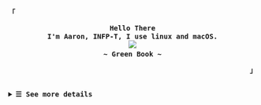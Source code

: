 <p align="left"><strong><samp>「</samp></strong></p>
  <p align="center">
    <samp>
      <b>
        Hello There
      <br>
        I'm Aaron, INFP-T, I use linux and macOS.
      </b>
      <br>
        <image src="https://readme-typing-svg.herokuapp.com?font=Signika+Negative&size=16&pause=1000&color=81A1C1&random=false&width=435&lines=The+world+is+full+of+lonely+people+afraid+to+make+the+first+move.">
      <br>
      <b>
         ~ Green Book ~
      </b>    </samp>
  </p>
<p align="right"><strong><samp>」</samp></strong></p>
<br>

<details>

<summary><samp><b>&#9776; See more details</b></samp></summary>
  </summary>

  <!-- Github Trophy -->
  <div align="center">
  <table>
  <tr>
    
  <td><a href="#--------"><img align="center" alt="GitHub Trophy" src="https://streak-stats.demolab.com?user=27Aaron&theme=nord&hide_border=true&border_radius=20&background=20212C"></a></td>
  </tr>
  </table>
  </div>

  <!-- Github Stats -->
  <div align="center">
  <table>
  <tr>
  <td><a href="#--------"><img height="137px" align="center" alt="GitHub Stats" src="https://github-readme-stats.vercel.app/api?username=27Aaron&count_private=true&show_icons=true&border_radius=20&include_all_commits=true&line_height=21&hide_border=true&bg_color=20212C&text_color=81A1C1&title_color=81A1C1&icon_color=58a6ff"/></a></td>
  <td><a href="#--------"><img height="137px" align="center" alt="Top Language" src="https://github-readme-stats.vercel.app/api/top-langs/?username=27Aaron&layout=compact&line_height=21&border_radius=20&hide_border=true&bg_color=20212C&text_color=81A1C1&title_color=81A1C1&icon_color=58a6ff"/></a></td>
  </tr>
  </table>
  </div>

  <!-- Contribution Snake -->
  <div align="center">
  <table>
  <tr>
  <td><a href="#--------"><img align="center" alt="Contribution Snake" src="./assets/snake/github-contribution-grid-snake-dark.svg"></a></td>
  </tr>
  </table>
  </div>

## Weekly Activity Summary
<!--START_SECTION:waka-->
**🐱 My GitHub Data** 

> 📦 18.1 kB Used in GitHub's Storage 
 > 
> 🚫 Not Opted to Hire
 > 
> 📜 7 Public Repositories 
 > 
> 🔑 0 Private Repositories 
 > 
**I'm an Early 🐤** 

```text
🌞 Morning                24 commits          █████░░░░░░░░░░░░░░░░░░░░   19.83 % 
🌆 Daytime                82 commits          █████████████████░░░░░░░░   67.77 % 
🌃 Evening                13 commits          ███░░░░░░░░░░░░░░░░░░░░░░   10.74 % 
🌙 Night                  2 commits           ░░░░░░░░░░░░░░░░░░░░░░░░░   01.65 % 
```
📅 **I'm Most Productive on Thursday** 

```text
Monday                   11 commits          ██░░░░░░░░░░░░░░░░░░░░░░░   09.09 % 
Tuesday                  13 commits          ███░░░░░░░░░░░░░░░░░░░░░░   10.74 % 
Wednesday                21 commits          ████░░░░░░░░░░░░░░░░░░░░░   17.36 % 
Thursday                 41 commits          ████████░░░░░░░░░░░░░░░░░   33.88 % 
Friday                   20 commits          ████░░░░░░░░░░░░░░░░░░░░░   16.53 % 
Saturday                 3 commits           █░░░░░░░░░░░░░░░░░░░░░░░░   02.48 % 
Sunday                   12 commits          ██░░░░░░░░░░░░░░░░░░░░░░░   09.92 % 
```


📊 **This Week I Spent My Time On** 

```text
💬 Programming Languages: 
Markdown                 2 hrs 3 mins        ███████░░░░░░░░░░░░░░░░░░   29.00 % 
Java                     1 hr 37 mins        ██████░░░░░░░░░░░░░░░░░░░   22.89 % 
YAML                     1 hr 4 mins         ████░░░░░░░░░░░░░░░░░░░░░   15.30 % 
Nix                      53 mins             ███░░░░░░░░░░░░░░░░░░░░░░   12.62 % 
JSON                     29 mins             ██░░░░░░░░░░░░░░░░░░░░░░░   06.84 % 

🔥 Editors: 
VS Code                  4 hrs 36 mins       ████████████████░░░░░░░░░   65.20 % 
Intellijidea             2 hrs 27 mins       █████████░░░░░░░░░░░░░░░░   34.80 % 

💻 Operating System: 
Mac                      7 hrs 4 mins        █████████████████████████   100.00 % 
```

**I Mostly Code in CSS** 

```text
CSS                      1 repo              ████████████░░░░░░░░░░░░░   50.00 % 
Nix                      1 repo              ████████████░░░░░░░░░░░░░   50.00 % 
```



**Timeline**

![Lines of Code chart](https://raw.githubusercontent.com/27Aaron/27Aaron/main/assets/bar_graph.png)


<!--END_SECTION:waka-->

  </details>
  </div>
  
</details>
